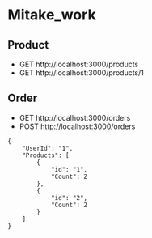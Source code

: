 # Mitake_work

## Product
* GET http://localhost:3000/products
* GET http://localhost:3000/products/1

## Order
* GET http://localhost:3000/orders
* POST http://localhost:3000/orders
```
{
    "UserId": "1",
    "Products": [
        {
            "id": "1",
            "Count": 2
        },
        {
            "id": "2",
            "Count": 2
        }
    ]
}
```
